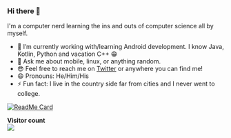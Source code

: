 ### Hi there 👋

I'm a computer nerd learning the ins and outs of computer science all by myself.

- 🔭 I’m currently working with/learning Android development. I know Java, Kotlin, Python and vacation C++ 😁
- 💬 Ask me about mobile, linux, or anything random.
- 😎 Feel free to reach me on [Twitter](https://twitter.com/Naveen3Singh) or anywhere you can find me!
- 😄 Pronouns: He/Him/His
- ⚡ Fun fact: I live in the country side far from cities and I never went to college.

[![ReadMe Card](https://github-readme-stats.vercel.app/api?username=Naveen3Singh&show_icons=true&include_all_commits=true&hide_rank=true&bg_color=30,FF5F6D,ffb88c&title_color=fff&text_color=fff&icon_color=fff)](https://github.com/anuraghazra/github-readme-stats)

<p align="left"> 
  <b>Visitor count</b><br>
  <img src="https://profile-counter.glitch.me/Naveen3Singh/count.svg" />
</p>
